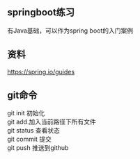 ## springboot练习
有Java基础，可以作为spring boot的入门案例

## 资料
https://spring.io/guides


## git命令
git init 初始化<br>
git add.加入当前路径下所有文件<br>
git status 查看状态<br>
git commit 提交<br>
git push 推送到github<br>
